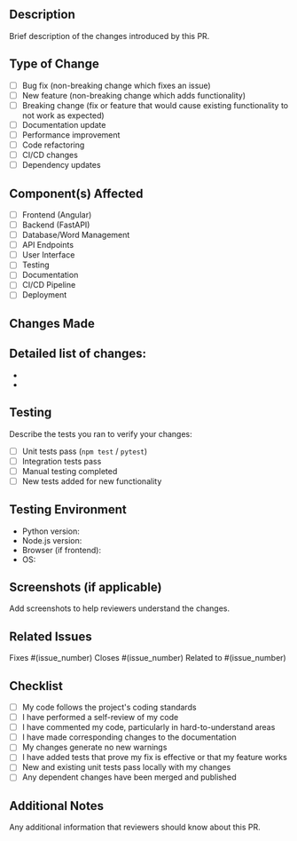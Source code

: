 ## Description
Brief description of the changes introduced by this PR.

## Type of Change
- [ ] Bug fix (non-breaking change which fixes an issue)
- [ ] New feature (non-breaking change which adds functionality)
- [ ] Breaking change (fix or feature that would cause existing functionality to not work as expected)
- [ ] Documentation update
- [ ] Performance improvement
- [ ] Code refactoring
- [ ] CI/CD changes
- [ ] Dependency updates

## Component(s) Affected
- [ ] Frontend (Angular)
- [ ] Backend (FastAPI)
- [ ] Database/Word Management
- [ ] API Endpoints
- [ ] User Interface
- [ ] Testing
- [ ] Documentation
- [ ] CI/CD Pipeline
- [ ] Deployment

## Changes Made
Detailed list of changes:
- 
- 
- 

## Testing
Describe the tests you ran to verify your changes:
- [ ] Unit tests pass (`npm test` / `pytest`)
- [ ] Integration tests pass
- [ ] Manual testing completed
- [ ] New tests added for new functionality

## Testing Environment
- Python version: 
- Node.js version: 
- Browser (if frontend): 
- OS: 

## Screenshots (if applicable)
Add screenshots to help reviewers understand the changes.

## Related Issues
Fixes #(issue_number)
Closes #(issue_number)
Related to #(issue_number)

## Checklist
- [ ] My code follows the project's coding standards
- [ ] I have performed a self-review of my code
- [ ] I have commented my code, particularly in hard-to-understand areas
- [ ] I have made corresponding changes to the documentation
- [ ] My changes generate no new warnings
- [ ] I have added tests that prove my fix is effective or that my feature works
- [ ] New and existing unit tests pass locally with my changes
- [ ] Any dependent changes have been merged and published

## Additional Notes
Any additional information that reviewers should know about this PR.
